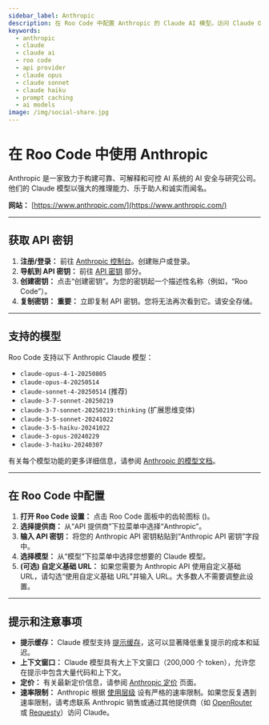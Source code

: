 ```yaml
---
sidebar_label: Anthropic
description: 在 Roo Code 中配置 Anthropic 的 Claude AI 模型。访问 Claude Opus、Sonnet 和 Haiku 模型，支持提示缓存和大上下文窗口。
keywords:
  - anthropic
  - claude
  - claude ai
  - roo code
  - api provider
  - claude opus
  - claude sonnet
  - claude haiku
  - prompt caching
  - ai models
image: /img/social-share.jpg
---
```


# 在 Roo Code 中使用 Anthropic

Anthropic 是一家致力于构建可靠、可解释和可控 AI 系统的 AI 安全与研究公司。他们的 Claude 模型以强大的推理能力、乐于助人和诚实而闻名。

**网站：** [https://www.anthropic.com/](https://www.anthropic.com/)

---

## 获取 API 密钥

1.  **注册/登录：** 前往 [Anthropic 控制台](https://console.anthropic.com/)。创建账户或登录。
2.  **导航到 API 密钥：** 前往 [API 密钥](https://console.anthropic.com/settings/keys) 部分。
3.  **创建密钥：** 点击“创建密钥”。为您的密钥起一个描述性名称（例如，“Roo Code”）。
4.  **复制密钥：** **重要：** 立即复制 API 密钥。您将无法再次看到它。请安全存储。

---

## 支持的模型

Roo Code 支持以下 Anthropic Claude 模型：

*   `claude-opus-4-1-20250805`
*   `claude-opus-4-20250514`
*   `claude-sonnet-4-20250514` (推荐)
*   `claude-3-7-sonnet-20250219`
*   `claude-3-7-sonnet-20250219:thinking` (扩展思维变体)
*   `claude-3-5-sonnet-20241022`
*   `claude-3-5-haiku-20241022`
*   `claude-3-opus-20240229`
*   `claude-3-haiku-20240307`

有关每个模型功能的更多详细信息，请参阅 [Anthropic 的模型文档](https://docs.anthropic.com/en/docs/about-claude/models)。

---

## 在 Roo Code 中配置

1.  **打开 Roo Code 设置：** 点击 Roo Code 面板中的齿轮图标 (<Codicon name="gear" />)。
2.  **选择提供商：** 从“API 提供商”下拉菜单中选择“Anthropic”。
3.  **输入 API 密钥：** 将您的 Anthropic API 密钥粘贴到“Anthropic API 密钥”字段中。
4.  **选择模型：** 从“模型”下拉菜单中选择您想要的 Claude 模型。
5.  **(可选) 自定义基础 URL：** 如果您需要为 Anthropic API 使用自定义基础 URL，请勾选“使用自定义基础 URL”并输入 URL。大多数人不需要调整此设置。

---

## 提示和注意事项

*   **提示缓存：** Claude 模型支持 [提示缓存](https://docs.anthropic.com/en/docs/build-with-claude/prompt-caching)，这可以显著降低重复提示的成本和延迟。
*   **上下文窗口：** Claude 模型具有大上下文窗口（200,000 个 token），允许您在提示中包含大量代码和上下文。
*   **定价：** 有关最新定价信息，请参阅 [Anthropic 定价](https://www.anthropic.com/pricing) 页面。
*   **速率限制：** Anthropic 根据 [使用层级](https://docs.anthropic.com/en/api/rate-limits#requirements-to-advance-tier) 设有严格的速率限制。如果您反复遇到速率限制，请考虑联系 Anthropic 销售或通过其他提供商（如 [OpenRouter](/providers/openrouter) 或 [Requesty](/providers/requesty)）访问 Claude。

